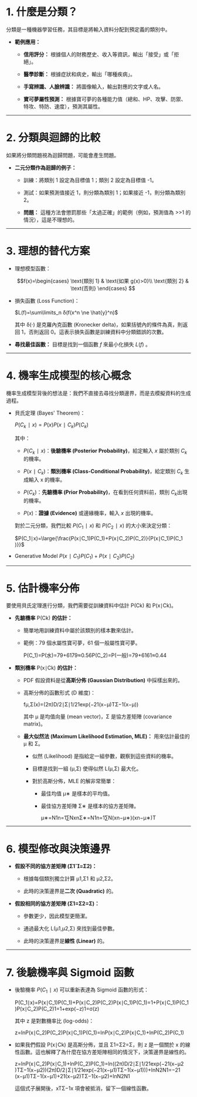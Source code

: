 

# 1. 什麼是分類？

分類是一種機器學習任務，其目標是將輸入資料分配到預定義的類別中。

- **範例應用：**
    
    - **信用評分：** 根據個人的財務歷史、收入等資訊，輸出「接受」或「拒絕」。
        
    - **醫學診斷：** 根據症狀和病史，輸出「哪種疾病」。
        
    - **手寫辨識、人臉辨識：** 將圖像輸入，輸出對應的文字或人名。
        
    - **寶可夢屬性預測：** 根據寶可夢的各種能力值（總和、HP、攻擊、防禦、特攻、特防、速度），預測其屬性。

---
# 2. 分類與迴歸的比較

如果將分類問題視為迴歸問題，可能會產生問題。

- **二元分類作為迴歸的例子：**
    
    - 訓練：將類別 1 設定為目標值 1；類別 2 設定為目標值 -1。
        
    - 測試：如果預測值接近 1，則分類為類別 1；如果接近 -1，則分類為類別 2。
        
    - **問題：** 這種方法會懲罰那些「太過正確」的範例（例如，預測值為 >>1 的情況），這是不理想的。

---
# 3. 理想的替代方案

- 理想模型函數：
    
    $$f(x)=\begin{cases}
    \text{類別 1} & \text{如果 g(x)>0}\\
    \text{類別 2}​ & \text{否則}
    \end{cases}
    $$ 
- 損失函數 (Loss Function)：
    
    $L(f)=\sum\limits_n ​δ(f(x^n \ne \hat{y}^​n)$
    
    其中 δ(⋅) 是克羅內克函數 (Kronecker delta)，如果括號內的條件為真，則返回 1，否則返回 0。這表示損失函數是訓練資料中分類錯誤的次數。
    
- **尋找最佳函數：** 目標是找到一個函數 $f$ 來最小化損失 $L(f)$ 。
    

---
# 4. 機率生成模型的核心概念

機率生成模型背後的想法是：我們不直接去尋找分類邊界，而是去模擬資料的生成過程。

- 貝氏定理 (Bayes' Theorem)：
    
    $P(C_k​∣x)=P(x)P(x∣C_k​)P(C_k​)​$
    
    其中：
    
    - $P(C_k​∣x)$：**後驗機率 (Posterior Probability)**，給定輸入 $x$ 屬於類別 $C_k$​ 的機率。
        
    - $P(x∣C_k​)$：**類別機率 (Class-Conditional Probability)**，給定類別 $C_k$​ 生成輸入 x 的機率。
        
    - $P(C_k​)$：**先驗機率 (Prior Probability)**，在看到任何資料前，類別 $C_k$​ 出現的機率。
        
    - $P(x)$：**證據 (Evidence)** 或邊緣機率，輸入 $x$ 出現的機率。
        
    
    對於二元分類，我們比較 $P(C_1​∣x)$ 和 $P(C_2​∣x)$ 的大小來決定分類：
    
    $P(C_1​∣x)=\large{\frac{P(x∣C_1​)P(C_1​)+P(x∣C_2​)P(C_2​)}{P(x∣C_1​)P(C_1​)}}$​
- Generative Model $P(x∣C_1​)P(C_1​)+P(x∣C_2​)P(C_2​)$

---
# 5. 估計機率分佈

要使用貝氏定理進行分類，我們需要從訓練資料中估計 P(Ck​) 和 P(x∣Ck​)。

- **先驗機率** P(Ck​) **的估計：**
    
    - 簡單地用訓練資料中屬於該類別的樣本數來估計。
        
    - 範例：79 個水屬性寶可夢，61 個一般屬性寶可夢。
        
        P(C_1​)=P(水)=79+6179​≈0.56P(C_2​)=P(一般)=79+6161​≈0.44
- **類別機率** P(x∣Ck​) **的估計：**
    
    - PDF 假設資料是從**高斯分佈 (Gaussian Distribution)** 中採樣出來的。
        
    - 高斯分佈的函數形式 (D 維度)：
        
        fμ,Σ​(x)=(2π)D/2∣Σ∣1/21​exp(−21​(x−μ)TΣ−1(x−μ))
        
        其中 μ 是均值向量 (mean vector)，Σ 是協方差矩陣 (covariance matrix)。
        
    - **最大似然法 (Maximum Likelihood Estimation, MLE)：** 用來估計最佳的 μ 和 Σ。
        
        - 似然 (Likelihood) 是指給定一組參數，觀察到這些資料的機率。
            
        - 目標是找到一組 (μ,Σ) 使得似然 L(μ,Σ) 最大化。
            
        - 對於高斯分佈，MLE 的解非常簡單：
            
            - 最佳均值 μ∗ 是樣本的平均值。
                
            - 最佳協方差矩陣 Σ∗ 是樣本的協方差矩陣。
                
                μ∗=N1​n=1∑N​xnΣ∗=N1​n=1∑N​(xn−μ∗)(xn−μ∗)T

---
# 6. 模型修改與決策邊界

- **假設不同的協方差矩陣 (**Σ1​=Σ2​**)：**
    
    - 根據每個類別獨立計算 μ1​,Σ1​ 和 μ2​,Σ2​。
        
    - 此時的決策邊界是**二次 (Quadratic)** 的。
        
- **假設相同的協方差矩陣 (**Σ1​=Σ2​=Σ**)：**
    
    - 參數更少，因此模型更簡潔。
        
    - 通過最大化 L(μ1​,μ2​,Σ) 來找到最佳參數。
        
    - 此時的決策邊界是**線性 (Linear)** 的。
        

---
# 7. 後驗機率與 Sigmoid 函數

- 後驗機率 $P(C_1​∣x)$ 可以重新表達為 Sigmoid 函數的形式：
    
    P(C_1​∣x)=P(x∣C_1​)P(C_1​)+P(x∣C_2​)P(C_2​)P(x∣C_1​)P(C_1​)​=1+P(x∣C_1​)P(C_1​)P(x∣C_2​)P(C_2​)​1​=1+exp(−z)1​=σ(z)
    
    其中 z 是對數機率比 (log-odds)：
    
    z=lnP(x∣C_2​)P(C_2​)P(x∣C_1​)P(C_1​)​=lnP(x∣C_2​)P(x∣C_1​)​+lnP(C_2​)P(C_1​)​
- 如果我們假設 P(x∣Ck​) 是高斯分佈，並且 Σ1​=Σ2​=Σ，則 z 是一個關於 x 的線性函數。這也解釋了為什麼在協方差矩陣相同的情況下，決策邊界是線性的。
    
    z=lnP(x∣C_2​)P(x∣C_1​)​+lnP(C_2​)P(C_1​)​=ln((2π)D/2∣Σ∣1/21​exp(−21​(x−μ2​)TΣ−1(x−μ2​))(2π)D/2∣Σ∣1/21​exp(−21​(x−μ1​)TΣ−1(x−μ1​))​)+lnN2​N1​​=−21​(x−μ1​)TΣ−1(x−μ1​)+21​(x−μ2​)TΣ−1(x−μ2​)+lnN2​N1​​
    
    這個式子展開後，xTΣ−1x 項會被抵消，留下一個線性函數。